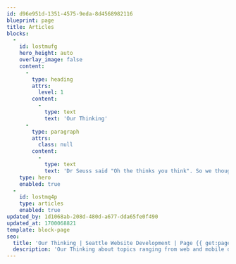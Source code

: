 ```yaml
---
id: d96e951d-1351-4575-9eda-8d4568982116
blueprint: page
title: Articles
blocks:
  -
    id: lostmufg
    hero_height: auto
    overlay_image: false
    content:
      -
        type: heading
        attrs:
          level: 1
        content:
          -
            type: text
            text: 'Our Thinking'
      -
        type: paragraph
        attrs:
          class: null
        content:
          -
            type: text
            text: 'Dr Seuss said "Oh the thinks you think". So we thought about it and decided to write down our thinking. These articles represent decades of combined experience in the web and mobile industry.'
    type: hero
    enabled: true
  -
    id: lostmq4p
    type: articles
    enabled: true
updated_by: 1d1068ab-208d-480d-a677-dda65fe0f490
updated_at: 1700068821
template: block-page
seo:
  title: 'Our Thinking | Seattle Website Development | Page {{ get:page ?? "1"}}'
  description: 'Our Thinking about topics ranging from web and mobile development to design and SEO Page {{ get:page ?? "1"}}'
---
```


